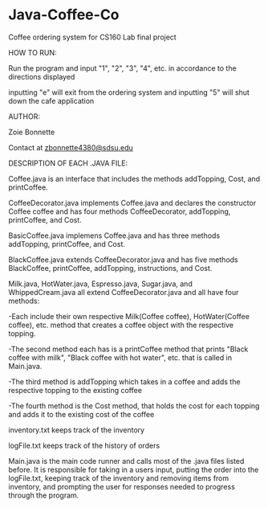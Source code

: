 # Java-Coffee-Co
Coffee ordering system for CS160 Lab final project

HOW TO RUN:

Run the program and input "1", "2", "3", "4", etc. in accordance to the directions displayed 

inputting "e" will exit from the ordering system and inputting "5" will shut down the cafe application

AUTHOR:

Zoie Bonnette

Contact at zbonnette4380@sdsu.edu 

DESCRIPTION OF EACH .JAVA FILE:

Coffee.java is an interface that includes the methods addTopping, Cost, and printCoffee.

CoffeeDecorator.java implements Coffee.java and declares the constructor Coffee coffee and has four methods CoffeeDecorator, addTopping, printCoffee, and Cost.

BasicCoffee.java implemens Coffee.java and has three methods addTopping, printCoffee, and Cost. 

BlackCoffee.java extends CoffeeDecorator.java and has five methods BlackCoffee, printCoffee, addTopping, instructions, and Cost.

Milk.java, HotWater.java, Espresso.java, Sugar.java, and WhippedCream.java all extend CoffeeDecorator.java and all have four methods:

-Each include their own respective Milk(Coffee coffee), HotWater(Coffee coffee), etc. method that creates a coffee object with the respective topping. 
  
-The second method each has is a printCoffee method that prints "Black coffee with milk", "Black coffee with hot water", etc. that is called in Main.java.
    
-The third method is addTopping which takes in a coffee and adds the respective topping to the existing coffee
  
-The fourth method is the Cost method, that holds the cost for each topping and adds it to the existing cost of the coffee

inventory.txt keeps track of the inventory 

logFile.txt keeps track of the history of orders

Main.java is the main code runner and calls most of the .java files listed before. It is responsible for taking in a users input, putting the order into the logFile.txt, keeping track of the inventory and removing items from inventory, and prompting the user for responses needed to progress through the program.
